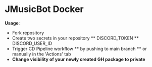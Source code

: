# JMusicBot Docker

**Usage**:
* Fork repository
* Create two secrets in your repository
** DISCORD_TOKEN
** DISCORD_USER_ID
* Trigger CD Pipeline workflow
** by pushing to main branch
** or manually in the 'Actions' tab
* **Change visibility of your newly created GH package to private**
